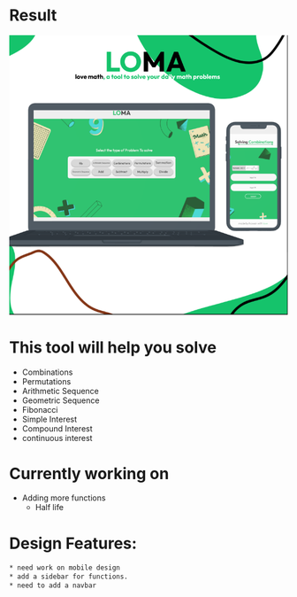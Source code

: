 # Result
![Result](result.png)

# This tool will help you solve 
* Combinations 
* Permutations 
* Arithmetic Sequence
* Geometric Sequence
* Fibonacci
* Simple Interest
* Compound Interest
* continuous interest




# Currently working on 
* Adding more functions
    * Half life


# Design Features:
    * need work on mobile design
    * add a sidebar for functions.
    * need to add a navbar

